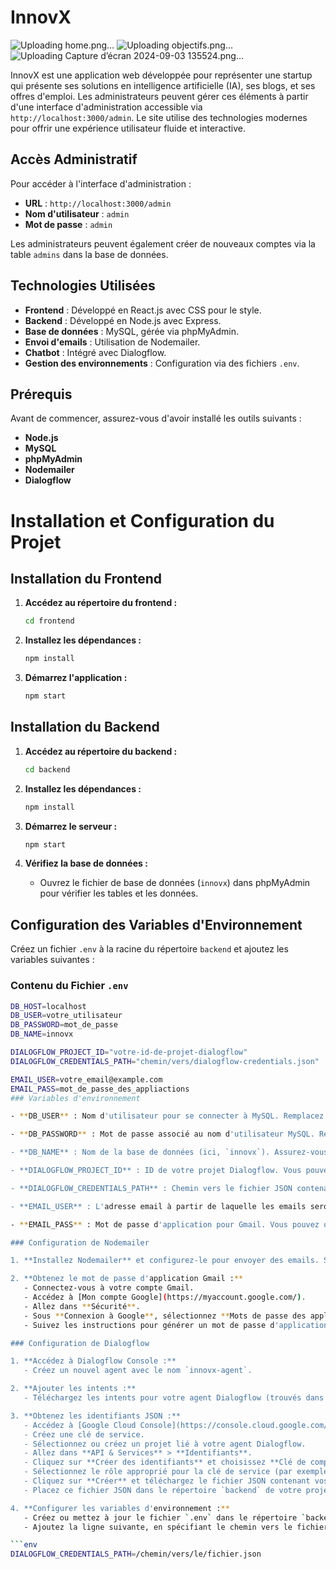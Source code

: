 # **InnovX**
![Uploading home.png…]()
![Uploading objectifs.png…]()
![Uploading Capture d’écran 2024-09-03 135524.png…]()



InnovX est une application web développée pour représenter une startup qui présente ses solutions en intelligence artificielle (IA), ses blogs, et ses offres d'emploi. Les administrateurs peuvent gérer ces éléments à partir d'une interface d'administration accessible via `http://localhost:3000/admin`. Le site utilise des technologies modernes pour offrir une expérience utilisateur fluide et interactive.

## **Accès Administratif**

Pour accéder à l'interface d'administration :

- **URL** : `http://localhost:3000/admin`
- **Nom d'utilisateur** : `admin`
- **Mot de passe** : `admin`

Les administrateurs peuvent également créer de nouveaux comptes via la table `admins` dans la base de données.

## **Technologies Utilisées**

- **Frontend** : Développé en React.js avec CSS pour le style.
- **Backend** : Développé en Node.js avec Express.
- **Base de données** : MySQL, gérée via phpMyAdmin.
- **Envoi d'emails** : Utilisation de Nodemailer.
- **Chatbot** : Intégré avec Dialogflow.
- **Gestion des environnements** : Configuration via des fichiers `.env`.

## **Prérequis**

Avant de commencer, assurez-vous d'avoir installé les outils suivants :

- **Node.js**
- **MySQL**
- **phpMyAdmin**
- **Nodemailer**
- **Dialogflow**

# Installation et Configuration du Projet

## Installation du Frontend

1. **Accédez au répertoire du frontend :**
    ```bash
    cd frontend
    ```

2. **Installez les dépendances :**
    ```bash
    npm install
    ```

3. **Démarrez l'application :**
    ```bash
    npm start
    ```

## Installation du Backend

1. **Accédez au répertoire du backend :**
    ```bash
    cd backend
    ```

2. **Installez les dépendances :**
    ```bash
    npm install
    ```

3. **Démarrez le serveur :**
    ```bash
    npm start
    ```

4. **Vérifiez la base de données :**
   - Ouvrez le fichier de base de données (`innovx`) dans phpMyAdmin pour vérifier les tables et les données.

## Configuration des Variables d'Environnement

Créez un fichier `.env` à la racine du répertoire `backend` et ajoutez les variables suivantes :

### Contenu du Fichier `.env`

```bash
DB_HOST=localhost
DB_USER=votre_utilisateur
DB_PASSWORD=mot_de_passe
DB_NAME=innovx

DIALOGFLOW_PROJECT_ID="votre-id-de-projet-dialogflow"
DIALOGFLOW_CREDENTIALS_PATH="chemin/vers/dialogflow-credentials.json"

EMAIL_USER=votre_email@example.com
EMAIL_PASS=mot_de_passe_des_appliactions
### Variables d'environnement

- **DB_USER** : Nom d'utilisateur pour se connecter à MySQL. Remplacez `votre_utilisateur` par votre nom d'utilisateur MySQL.

- **DB_PASSWORD** : Mot de passe associé au nom d'utilisateur MySQL. Remplacez `mot_de_passe` par votre mot de passe MySQL.

- **DB_NAME** : Nom de la base de données (ici, `innovx`). Assurez-vous que la base de données existe dans MySQL.

- **DIALOGFLOW_PROJECT_ID** : ID de votre projet Dialogflow. Vous pouvez le trouver dans la console Dialogflow sous les paramètres de votre agent.

- **DIALOGFLOW_CREDENTIALS_PATH** : Chemin vers le fichier JSON contenant vos identifiants Dialogflow. Téléchargez ce fichier depuis la Google Cloud Console lorsque vous créez une clé de service pour Dialogflow.

- **EMAIL_USER** : L'adresse email à partir de laquelle les emails seront envoyés (pour les candidatures et les formulaires de contact). Remplacez `votre_email@example.com` par votre adresse email.

- **EMAIL_PASS** : Mot de passe d'application pour Gmail. Vous pouvez obtenir ce mot de passe depuis la section sécurité de votre compte Gmail.

### Configuration de Nodemailer

1. **Installez Nodemailer** et configurez-le pour envoyer des emails. Suivez les étapes décrites dans la [documentation de Nodemailer](https://nodemailer.com/about/) pour créer un transporteur SMTP et envoyer des emails.

2. **Obtenez le mot de passe d'application Gmail :**
   - Connectez-vous à votre compte Gmail.
   - Accédez à [Mon compte Google](https://myaccount.google.com/).
   - Allez dans **Sécurité**.
   - Sous **Connexion à Google**, sélectionnez **Mots de passe des applications**.
   - Suivez les instructions pour générer un mot de passe d'application. Utilisez ce mot de passe dans votre fichier `.env`.

### Configuration de Dialogflow

1. **Accédez à Dialogflow Console :**
   - Créez un nouvel agent avec le nom `innovx-agent`.

2. **Ajouter les intents :**
   - Téléchargez les intents pour votre agent Dialogflow (trouvés dans le dossier nommé "Intents créés par Dialogflow" dans le projet).

3. **Obtenez les identifiants JSON :**
   - Accédez à [Google Cloud Console](https://console.cloud.google.com/).
   - Créez une clé de service.
   - Sélectionnez ou créez un projet lié à votre agent Dialogflow.
   - Allez dans **API & Services** > **Identifiants**.
   - Cliquez sur **Créer des identifiants** et choisissez **Clé de compte de service**.
   - Sélectionnez le rôle approprié pour la clé de service (par exemple, **Dialogflow API Client**).
   - Cliquez sur **Créer** et téléchargez le fichier JSON contenant vos identifiants.
   - Placez ce fichier JSON dans le répertoire `backend` de votre projet.

4. **Configurer les variables d'environnement :**
   - Créez ou mettez à jour le fichier `.env` dans le répertoire `backend` de votre projet.
   - Ajoutez la ligne suivante, en spécifiant le chemin vers le fichier JSON :

```env
DIALOGFLOW_CREDENTIALS_PATH=/chemin/vers/le/fichier.json

